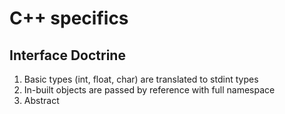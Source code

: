 C++ specifics
=============

Interface Doctrine
------------------

1. Basic types (int, float, char) are translated to stdint types
2. In-built objects are passed by reference with full namespace
3. Abstract 




